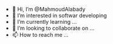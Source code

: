 - 👋 Hi, I’m @MahmoudAlabady
- 👀 I’m interested in softwar developing 
- 🌱 I’m currently learning ...
- 💞️ I’m looking to collaborate on ...
- 📫 How to reach me ...

<!---
MahmoudAlabady/MahmoudAlabady is a ✨ special ✨ repository because its `README.md` (this file) appears on your GitHub profile.
You can click the Preview link to take a look at your changes.
--->
